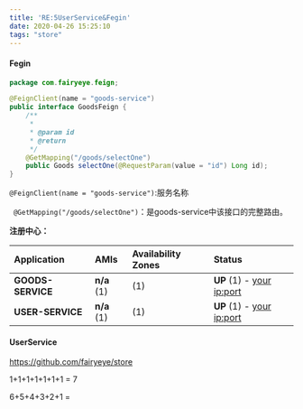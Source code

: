 ```yaml
---
title: 'RE:5UserService&Fegin'
date: 2020-04-26 15:25:10
tags: "store"
---
```







#### Fegin



```java
package com.fairyeye.feign;

@FeignClient(name = "goods-service")
public interface GoodsFeign {
    /**
     *
     * @param id
     * @return
     */
    @GetMapping("/goods/selectOne")
    public Goods selectOne(@RequestParam(value = "id") Long id);
}
```

`@FeignClient(name = "goods-service")`:服务名称

` @GetMapping("/goods/selectOne")`：是goods-service中该接口的完整路由。



**注册中心：**

| Application       | AMIs        | Availability Zones | Status                                                       |
| :---------------- | :---------- | :----------------- | :----------------------------------------------------------- |
| **GOODS-SERVICE** | **n/a** (1) | (1)                | **UP** (1) - [your ip:port](http://localhost:8080/actuator/info) |
| **USER-SERVICE**  | **n/a** (1) | (1)                | **UP** (1) - [your ip:port](http://localhost:8080/actuator/info) |



#### UserService

https://github.com/fairyeye/store











1+1+1+1+1+1+1 = 7

6+5+4+3+2+1 = 